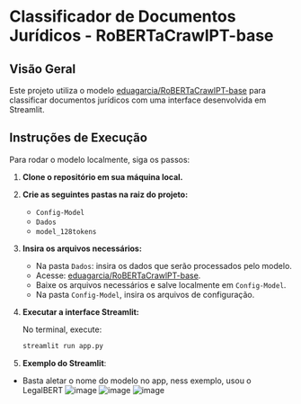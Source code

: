 # Classificador de Documentos Jurídicos - RoBERTaCrawlPT-base

## Visão Geral

Este projeto utiliza o modelo [eduagarcia/RoBERTaCrawlPT-base](https://huggingface.co/eduagarcia/RoBERTaCrawlPT-base) para classificar documentos jurídicos com uma interface desenvolvida em Streamlit.

## Instruções de Execução

Para rodar o modelo localmente, siga os passos:

1. **Clone o repositório em sua máquina local.**
2. **Crie as seguintes pastas na raiz do projeto:**
   - `Config-Model`
   - `Dados`
   - `model_128tokens`

3. **Insira os arquivos necessários:**
   - Na pasta `Dados`: insira os dados que serão processados pelo modelo.
   - Acesse: [eduagarcia/RoBERTaCrawlPT-base](https://huggingface.co/eduagarcia/RoBERTaCrawlPT-base).
   -  Baixe os arquivos necessários e salve localmente em `Config-Model`.
   - Na pasta `Config-Model`, insira os arquivos de configuração.

4. **Executar a interface Streamlit:**

   No terminal, execute:

   ```bash
   streamlit run app.py
   
5. **Exemplo do Streamlit**:
- Basta aletar o nome do modelo no app, ness exemplo, usou o LegalBERT
![image](https://github.com/user-attachments/assets/09525eb6-3e57-424f-b278-5f22241000dc)
![image](https://github.com/user-attachments/assets/e52905b5-cfa2-4c7e-8074-e84ea217314b)
![image](https://github.com/user-attachments/assets/bfe831ae-506a-4fda-94c5-b0c7f9fe3484)

